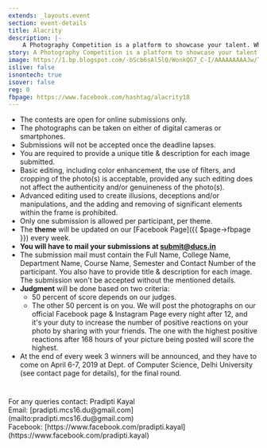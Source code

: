 ```yaml
---
extends: _layouts.event
section: event-details
title: Alacrity
description: |-
    A Photography Competition is a platform to showcase your talent. While clicking away just for the sake of photography is a lot of fun, sometimes a competition can help you raise the bar as a photographer.
story: A Photography Competition is a platform to showcase your talent. While clicking away just for the sake of photography is a lot of fun, sometimes a competition can help you raise the bar as a photographer. Especially when you know your image will be seen by a discerning group of judges, and then possibly displayed alongside those of other winners. So, Sankalan’18 presents to you Alacrity’18, the Photography Competition of DUCS.
image: https://1.bp.blogspot.com/-bScb6sAl5lQ/WonkQG7_C-I/AAAAAAAAAJw/THWQxRrI9oAjkpKBPcOPXyNDErf7M1r0QCLcBGAs/s1600/alacrity.png
islive: false
isnontech: true
isover: false
reg: 0
fbpage: https://www.facebook.com/hashtag/alacrity18
---
```


- The contests are open for online submissions only.
- The photographs can be taken on either of digital cameras or smartphones.
- Submissions will not be accepted once the deadline lapses.
- You are required to provide a unique title & description for each image submitted.
- Basic editing, including color enhancement, the use of filters, and cropping of the photo(s) is acceptable, provided any such editing does not affect the authenticity and/or genuineness of the photo(s).
- Advanced editing used to create illusions, deceptions and/or manipulations, and the adding and removing of significant elements within the frame is prohibited.
- Only one submission is allowed per participant, per theme.
- The **theme** will be updated on our [Facebook Page]({{ $page->fbpage }}) every week.
- **You will have to mail your submissions at [submit@ducs.in](mailto:submit@ducs.in)**
- The submission mail must contain the Full Name, College Name, Department Name, Course Name, Semester and Contact Number of the participant. You also have to provide title & description for each image. The submission won't be accepted without the mentioned details.
- **Judgment** will be done based on two criteria:
    - 50 percent of score depends on our judges.
    - The other 50 percent is on you. We will post the photographs on our official Facebook page & Instagram Page every night after 12, and it's your duty to increase the number of positive reactions on your photo by sharing with your friends. The one with the highest positive reactions after <attr title="7 days">168 hours</attr> of your picture being posted will score the highest.
- At the end of every week 3 winners will be announced, and they have to come on April 6-7, 2019 at Dept. of Computer Science, Delhi University (see contact page for details), for the final round.

<div class="contact" markdown="1" style="margin-top: 2.5rem;">
For any queries contact: Pradipti Kayal<br>
Email: [pradipti.mcs16.du@gmail.com](mailto:pradipti.mcs16.du@gmail.com)<br>
Facebook: [https://www.facebook.com/pradipti.kayal](https://www.facebook.com/pradipti.kayal)<br>
</div>